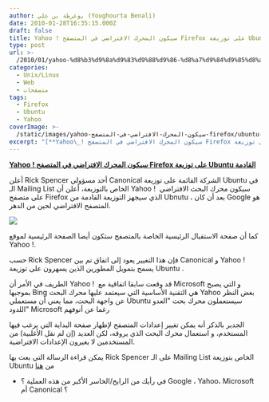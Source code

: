 ```yaml
---
author: يوغرطة بن علي (Youghourta Benali)
date: 2010-01-28T16:35:15.000Z
draft: false
title: Yahoo ! سيكون المحرك الافتراضي في المتصفح Firefox على توزيعة Ubuntu القادمة
type: post
url: >-
  /2010/01/yahoo-%d8%b3%d9%8a%d9%83%d9%88%d9%86-%d8%a7%d9%84%d9%85%d8%ad%d8%b1%d9%83-%d8%a7%d9%84%d8%a7%d9%81%d8%aa%d8%b1%d8%a7%d8%b6%d9%8a-%d9%81%d9%8a-%d8%a7%d9%84%d9%85%d8%aa%d8%b5%d9%81%d8%ad-firefox/
categories:
  - Unix/Linux
  - Web
  - متصفحات
tags:
  - Firefox
  - Ubuntu
  - Yahoo
coverImage: >-
  /static/images/yahoo-سيكون-المحرك-الافتراضي-في-المتصفح-firefox/ubuntu-logo-300x300.png
excerpt: "[**Yahoo\_! سيكون المحرك الافتراضي في المتصفح Firefox على توزيعة Ubuntu القادمة**](https://www.it-scoop.com/2010/01/yahoo-%d8%b3%d9%8a%d9%83%d9%88%d9%86-%d8%a7%d9%84%d9%85%d8%ad%d8%b1%d9%83-%d8%a7%d9%84%d8%a7%d9%81%d8%aa%d8%b1%d8%a7%d8%b6%d9%8a-%d9%81%d9%8a-%d8%a7%d9%84%d9%85%d8%aa%d8%b5%d9%81%d8%ad-firefox/)\n\nأعلن Rick Spencer أحد مسؤولي Canonical الشركة القائمة على توزيعة Ubuntu في الـ Mailing List الخاص بالتوزيعة، أعلن أن Yahoo\_! \_سيكون محرك البحث الافتراضي على متصفح Firefox الذي سيجهز التوزيعة"
---
```

[**Yahoo ! سيكون المحرك الافتراضي في المتصفح Firefox على توزيعة Ubuntu القادمة**](https://www.it-scoop.com/2010/01/yahoo-%d8%b3%d9%8a%d9%83%d9%88%d9%86-%d8%a7%d9%84%d9%85%d8%ad%d8%b1%d9%83-%d8%a7%d9%84%d8%a7%d9%81%d8%aa%d8%b1%d8%a7%d8%b6%d9%8a-%d9%81%d9%8a-%d8%a7%d9%84%d9%85%d8%aa%d8%b5%d9%81%d8%ad-firefox/)

أعلن Rick Spencer أحد مسؤولي Canonical الشركة القائمة على توزيعة Ubuntu في الـ Mailing List الخاص بالتوزيعة، أعلن أن Yahoo !  سيكون محرك البحث الافتراضي على متصفح Firefox الذي سيجهز التوزيعة القادمة من Ubnutu ، بعد أن كان Google هو المتصفح الافتراضي لحين من الدهر.

![](/static/images/yahoo-سيكون-المحرك-الافتراضي-في-المتصفح-firefox/ubuntu-logo-300x300.png)

كما أن صفحة الاستقبال الرئيسية الخاصة بالمتصفح ستكون أيضا الصفحة الرئيسية لموقع Yahoo !.

حسب Rick Spencer فإن هذا التغيير يعود إلى اتفاق تم بين Canonical و Yahoo ! يسمح بتمويل المطورين الذين يسهرون على توزيعة Ubuntu .

الطريف في الأمر أن Yahoo !  قد وقعت سابقا اتفاقية مع Microsoft و التي يصبح بموجبها Bing هي التقنية الأساسية التي سيعتمد عليها محرك البحث Yahoo بغض النظر عن واجهة البحث، مما يعني أن مستعملي Ubuntu سيستعملون محرك بحث "العدو اللدود" Microsoft رغما عن أنوفهم

الجدير بالذكر أنه يمكن تغيير إعدادات المتصفح لإظهار صفحة البداية التي يرغب فيها المستخدم، و استعمال محرك البحث الذي يروقه، لكن العديد (إن لم نقل الأغلبية) من المستخدمين لا يغيرون الإعدادات الافتراضية.

يمكن قراءة الرسالة التي بعث بها Rick Spencer على الـ Mailing List الخاص بتوزيعة Ubuntu من [هنا](https://lists.ubuntu.com/archives/ubuntu-devel/2010-January/030065.html)

-   في رأيك من الرابح/الخاسر الأكبر من هذه العملية ؟ Google ، Yahoo، Microsoft أم Canonical ؟

